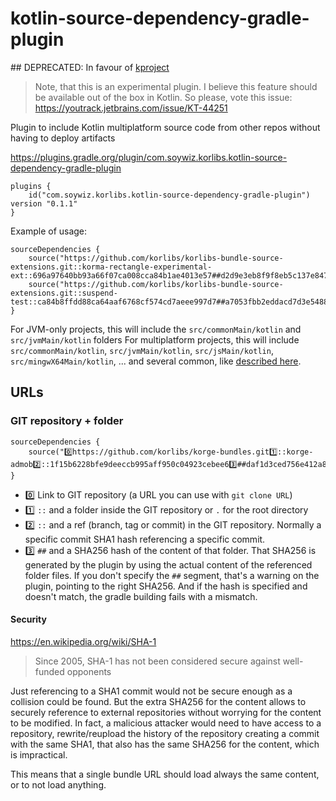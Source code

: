 # kotlin-source-dependency-gradle-plugin

## DEPRECATED: In favour of [kproject](https://github.com/korlibs/kproject)

> Note, that this is an experimental plugin. I believe this feature should be available out of the box in Kotlin. So please, vote this issue: <https://youtrack.jetbrains.com/issue/KT-44251>

Plugin to include Kotlin multiplatform source code from other repos without having to deploy artifacts

<https://plugins.gradle.org/plugin/com.soywiz.korlibs.kotlin-source-dependency-gradle-plugin>

```
plugins {
    id("com.soywiz.korlibs.kotlin-source-dependency-gradle-plugin") version "0.1.1"
}
```

Example of usage:

```
sourceDependencies {
    source("https://github.com/korlibs/korlibs-bundle-source-extensions.git::korma-rectangle-experimental-ext::696a97640bb93a66f07ca008cca84b1ae4013e57##d2d9e3eb8f9f8eb5c137e847677eb8b3e9038c30d1f4457d1bd05cafc5c3f251")
    source("https://github.com/korlibs/korlibs-bundle-source-extensions.git::suspend-test::ca84b8ffdd88ca64aaf6768cf574cd7aeee997d7##a7053fbb2eddacd7d3e5488fe29d0c0f43b084ca52175dd1afd6d1243d4062c3")
}
```

For JVM-only projects, this will include the `src/commonMain/kotlin` and `src/jvmMain/kotlin` folders
For multiplatform projects, this will include `src/commonMain/kotlin`, `src/jvmMain/kotlin`, `src/jsMain/kotlin`, `src/mingwX64Main/kotlin`, ... and several common, like [described here](https://github.com/korlibs/kotlin-source-dependency-gradle-plugin/blob/e5c445e7a8aa68bebe5173113beef8b7ed472af9/src/main/kotlin/com/soywiz/korlibs/SourceDependencies.kt#L169-L179).

## URLs

### GIT repository + folder

```
sourceDependencies {
    source("0️⃣https://github.com/korlibs/korge-bundles.git1️⃣::korge-admob2️⃣::1f15b6228bfe9deeccb995aff950c04923cebee63️⃣##daf1d3ced756e412a8eb389721ccf753d8900a5cd5dd503ffef19e37e510c4e8")
}
```

* 0️⃣ Link to GIT repository (a URL you can use with `git clone URL`)
* 1️⃣ `::` and a folder inside the GIT repository or `.` for the root directory
* 2️⃣ `::` and a ref (branch, tag or commit) in the GIT repository. Normally a specific commit SHA1 hash referencing a specific commit.
* 3️⃣ `##` and a SHA256 hash of the content of that folder. That SHA256 is generated by the plugin by using the actual content of the referenced folder files. If you don't specify the `##` segment, that's a warning on the plugin, pointing to the right SHA256. And if the hash is specified and doesn't match, the gradle building fails with a mismatch.

#### Security

<https://en.wikipedia.org/wiki/SHA-1>
> Since 2005, SHA-1 has not been considered secure against well-funded opponents

Just referencing to a SHA1 commit would not be secure enough as a collision could be found.
But the extra SHA256 for the content allows to securely reference to external repositories without worrying for the content to be modified. 
In fact, a malicious attacker would need to have access to a repository, rewrite/reupload the history of the repository creating a commit with the same SHA1, that also has the same SHA256 for the content, which is impractical.

This means that a single bundle URL should load always the same content, or to not load anything.
